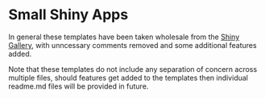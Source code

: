# Small Shiny Apps

In general these templates have been taken wholesale from the [Shiny Gallery](http://shiny.rstudio.com/gallery/), with unncessary comments removed and some additional features added.

Note that these templates do not include any separation of concern across multiple files, should features get added to the templates then individual readme.md files will be provided in future.